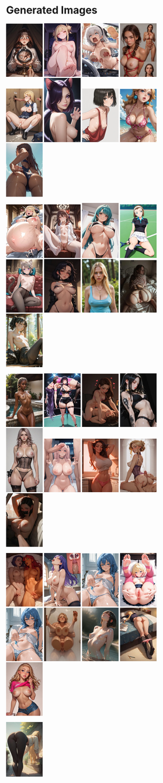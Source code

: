 # Generated Images



<img src="2025_09_12_01_thumb.webp" width="100"/> <img src="2025_09_12_02_thumb.webp" width="100"/> <img src="2025_09_12_03_thumb.webp" width="100"/> <img src="2025_09_12_04_thumb.webp" width="100"/> <img src="2025_09_12_05_thumb.webp" width="100"/> <img src="2025_09_12_06_thumb.webp" width="100"/> <img src="2025_09_12_07_thumb.webp" width="100"/> <img src="2025_09_12_08_thumb.webp" width="100"/> <img src="2025_09_12_09_thumb.webp" width="100"/>

<img src="2025_09_12_10_thumb.webp" width="100"/> <img src="2025_09_12_11_thumb.webp" width="100"/> <img src="2025_09_12_12_thumb.webp" width="100"/> <img src="2025_09_12_13_thumb.webp" width="100"/> <img src="2025_09_12_14_thumb.webp" width="100"/> <img src="2025_09_12_15_thumb.webp" width="100"/> <img src="2025_09_12_16_thumb.webp" width="100"/> <img src="2025_09_12_17_thumb.webp" width="100"/> <img src="2025_09_12_18_thumb.webp" width="100"/>

<img src="2025_09_12_19_thumb.webp" width="100"/> <img src="2025_09_12_20_thumb.webp" width="100"/> <img src="2025_09_12_21_thumb.webp" width="100"/> <img src="2025_09_12_22_thumb.webp" width="100"/> <img src="2025_09_12_23_thumb.webp" width="100"/> <img src="2025_09_12_24_thumb.webp" width="100"/> <img src="2025_09_12_25_thumb.webp" width="100"/> <img src="2025_09_12_26_thumb.webp" width="100"/> <img src="2025_09_12_27_thumb.webp" width="100"/>

<img src="2025_09_12_28_thumb.webp" width="100"/> <img src="2025_09_12_29_thumb.webp" width="100"/> <img src="2025_09_12_30_thumb.webp" width="100"/> <img src="2025_09_12_31_thumb.webp" width="100"/> <img src="2025_09_12_32_thumb.webp" width="100"/> <img src="2025_09_12_33_thumb.webp" width="100"/> <img src="2025_09_12_34_thumb.webp" width="100"/> <img src="2025_09_12_35_thumb.webp" width="100"/> <img src="2025_09_12_36_thumb.webp" width="100"/>

<img src="2025_09_12_37_thumb.webp" width="100"/>